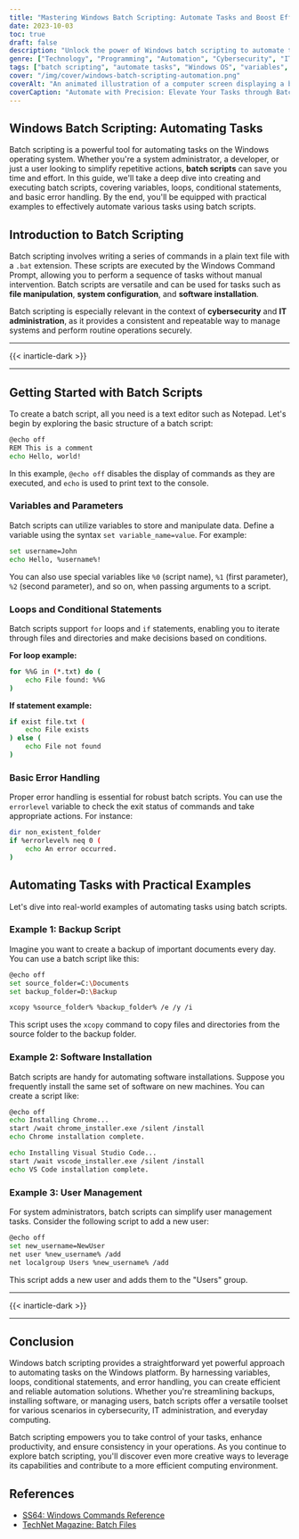 ```yaml
---
title: "Mastering Windows Batch Scripting: Automate Tasks and Boost Efficiency"
date: 2023-10-03
toc: true
draft: false
description: "Unlock the power of Windows batch scripting to automate tasks efficiently. Learn variables, loops, and more."
genre: ["Technology", "Programming", "Automation", "Cybersecurity", "IT Management", "Productivity", "Scripting", "Windows OS", "Coding", "Software Development"]
tags: ["batch scripting", "automate tasks", "Windows OS", "variables", "loops", "conditional statements", "error handling", "cybersecurity", "IT administration", "file manipulation", "software installation", "system configuration", "backup script", "user management", "efficiency", "productivity", "coding", "automation examples", "programming guide", "IT solutions", "code snippets", "command-line", "programming tips", "tech tutorial", "Windows commands", "IT workflows", "technical guide", "programming techniques", "batch programming", "system automation", "scripting tutorial"]
cover: "/img/cover/windows-batch-scripting-automation.png"
coverAlt: "An animated illustration of a computer screen displaying a batch script running with gears and cogs in the background."
coverCaption: "Automate with Precision: Elevate Your Tasks through Batch Scripting"
---
```


## Windows Batch Scripting: Automating Tasks

Batch scripting is a powerful tool for automating tasks on the Windows operating system. Whether you're a system administrator, a developer, or just a user looking to simplify repetitive actions, **batch scripts** can save you time and effort. In this guide, we'll take a deep dive into creating and executing batch scripts, covering variables, loops, conditional statements, and basic error handling. By the end, you'll be equipped with practical examples to effectively automate various tasks using batch scripts.

## Introduction to Batch Scripting

Batch scripting involves writing a series of commands in a plain text file with a `.bat` extension. These scripts are executed by the Windows Command Prompt, allowing you to perform a sequence of tasks without manual intervention. Batch scripts are versatile and can be used for tasks such as **file manipulation**, **system configuration**, and **software installation**.

Batch scripting is especially relevant in the context of **cybersecurity** and **IT administration**, as it provides a consistent and repeatable way to manage systems and perform routine operations securely.

______
{{< inarticle-dark >}}
______

## Getting Started with Batch Scripts

To create a batch script, all you need is a text editor such as Notepad. Let's begin by exploring the basic structure of a batch script:

```bash
@echo off
REM This is a comment
echo Hello, world!
```

In this example, `@echo off` disables the display of commands as they are executed, and `echo` is used to print text to the console.

### Variables and Parameters

Batch scripts can utilize variables to store and manipulate data. Define a variable using the syntax `set variable_name=value`. For example:

```bash
set username=John
echo Hello, %username%!
```

You can also use special variables like `%0` (script name), `%1` (first parameter), `%2` (second parameter), and so on, when passing arguments to a script.

### Loops and Conditional Statements

Batch scripts support `for` loops and `if` statements, enabling you to iterate through files and directories and make decisions based on conditions.

**For loop example:**

```bash
for %%G in (*.txt) do (
    echo File found: %%G
)
```

**If statement example:**

```bash
if exist file.txt (
    echo File exists
) else (
    echo File not found
)
```

### Basic Error Handling

Proper error handling is essential for robust batch scripts. You can use the `errorlevel` variable to check the exit status of commands and take appropriate actions. For instance:

```bash
dir non_existent_folder
if %errorlevel% neq 0 (
    echo An error occurred.
)
```

## Automating Tasks with Practical Examples

Let's dive into real-world examples of automating tasks using batch scripts.

### Example 1: Backup Script

Imagine you want to create a backup of important documents every day. You can use a batch script like this:

```bash
@echo off
set source_folder=C:\Documents
set backup_folder=D:\Backup

xcopy %source_folder% %backup_folder% /e /y /i
```

This script uses the `xcopy` command to copy files and directories from the source folder to the backup folder.

### Example 2: Software Installation

Batch scripts are handy for automating software installations. Suppose you frequently install the same set of software on new machines. You can create a script like:

```bash
@echo off
echo Installing Chrome...
start /wait chrome_installer.exe /silent /install
echo Chrome installation complete.

echo Installing Visual Studio Code...
start /wait vscode_installer.exe /silent /install
echo VS Code installation complete.
```

### Example 3: User Management

For system administrators, batch scripts can simplify user management tasks. Consider the following script to add a new user:

```bash
@echo off
set new_username=NewUser
net user %new_username% /add
net localgroup Users %new_username% /add
```

This script adds a new user and adds them to the "Users" group.

______
{{< inarticle-dark >}}
______

## Conclusion

Windows batch scripting provides a straightforward yet powerful approach to automating tasks on the Windows platform. By harnessing variables, loops, conditional statements, and error handling, you can create efficient and reliable automation solutions. Whether you're streamlining backups, installing software, or managing users, batch scripts offer a versatile toolset for various scenarios in cybersecurity, IT administration, and everyday computing.

Batch scripting empowers you to take control of your tasks, enhance productivity, and ensure consistency in your operations. As you continue to explore batch scripting, you'll discover even more creative ways to leverage its capabilities and contribute to a more efficient computing environment.

## References
- [SS64: Windows Commands Reference](https://ss64.com/nt/)
- [TechNet Magazine: Batch Files](https://technet.microsoft.com/en-us/library/bb490982.aspx)